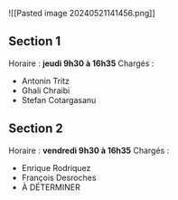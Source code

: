 ![[Pasted image 20240521141456.png]]

## Section 1

Horaire : **jeudi 9h30 à 16h35**
Chargés :
- Antonin Tritz
- Ghali Chraibi
- Stefan Cotargasanu


## Section 2

Horaire : **vendredi 9h30 à 16h35**
Chargés :
- Enrique Rodriquez
- François Desroches
- À DÉTERMINER


